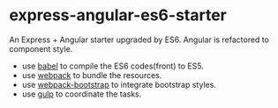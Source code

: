 # express-angular-es6-starter

An Express + Angular starter upgraded by ES6. Angular is refactored to component style.  
* use [babel](https://babeljs.io/) to compile the ES6 codes(front) to ES5.
* use [webpack](https://babeljs.io/) to bundle the resources.
* use [webpack-bootstrap](https://github.com/theodybrothers/webpack-bootstrap) to integrate bootstrap styles.
* use [gulp](gulpjs.com/) to coordinate the tasks.
